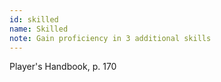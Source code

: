 ```yaml
---
id: skilled
name: Skilled
note: Gain proficiency in 3 additional skills
---
```

Player's Handbook, p. 170